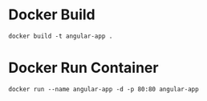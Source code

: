 # Docker Build
```docker build -t angular-app .```

# Docker Run Container
```docker run --name angular-app -d -p 80:80 angular-app```
